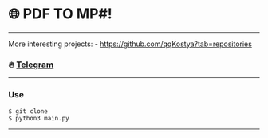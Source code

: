 # 🌐 PDF TO MP#!
---
More interesting projects: - https://github.com/qqKostya?tab=repositories

### 🔥 [Telegram](https://t.me/kazakovqq)
---

### Use
```
$ git clone
$ python3 main.py
```
---